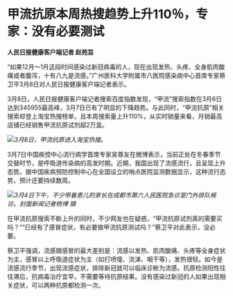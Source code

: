 # 甲流抗原本周热搜趋势上升110％，专家：没有必要测试

**人民日报健康客户端记者 赵苑旨**

“如果12月～1月这段时间感染过新冠病毒的人，现在出现发热、头疼、全身肌肉酸痛或者腹泻，十有八九是流感。”广州医科大学附属市八医院感染病中心首席专家蔡卫平3月8日对人民日报健康客户端记者表示。

3月8日，人民日报健康客户端记者搜索百度指数发现，“甲流”搜索指数在3月6日达到345955最高峰，3月7日已有了明显的下降趋势。与此同时，“甲流抗原”相关搜索却登上淘宝热搜榜单，且本周搜索量上升110%，从实时销量来看，月销最高店铺已经销售甲流抗原试剂超2万盒。

![](https://inews.gtimg.com/om_bt/OzYshqsfv68IIAcjfWXgyhtuaC6cX29iDMbPCNPaa2l7kAA/1000)_3月8日，甲流抗原进入淘宝热搜。_

3月7日中国疾控中心流行病学首席专家吴尊友在微博表示，当前正处在冬春季节交替时节，是呼吸道传染病的高发时期。近期，我国出现了流感流行，且呈现上升态势。据中国疾病预防控制中心在全国设立的哨点医院监测数据显示，这种流行态势，预计还要持续数周。

![](https://inews.gtimg.com/om_bt/OJkl4Nso7P0A_o-zjbXPEWLfb2KaL1IJbrw5lLyUaX-MkAA/1000)_3月4日下午，不少带着患儿的家长在成都市第六人民医院急诊室门外排队候诊。封面新闻记者杨博 摄_

在甲流抗原搜索不断上升的同时，不少网友也在疑惑，“甲流抗原试剂真的需要买吗？”“已经有了感冒症状，有必要做甲流抗原测试吗？”蔡卫平对此表示，没必要。

蔡卫平强调，流感跟感冒的最大差别是：流感以发热、肌肉酸痛、头疼等全身症状为主，感冒以上呼吸道症状为主（如打喷嚏、流涕、咽干等），发热很轻。如今是流感流行季节，出现流感症状，排除新冠就可以临床诊断为流感。抗原检测阳性往往滞后，抗病毒治疗宜早，不需要等待抗原结果。没有感染过新冠的人如果出现相关症状，可以两种抗原都检测一次。

